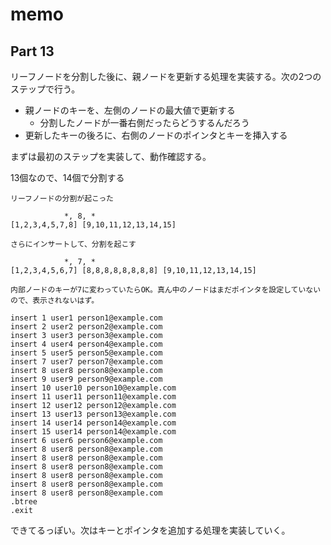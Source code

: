 # memo

## Part 13

リーフノードを分割した後に、親ノードを更新する処理を実装する。次の2つのステップで行う。

- 親ノードのキーを、左側のノードの最大値で更新する
  - 分割したノードが一番右側だったらどうするんだろう
- 更新したキーの後ろに、右側のノードのポインタとキーを挿入する

まずは最初のステップを実装して、動作確認する。

13個なので、14個で分割する

```text
リーフノードの分割が起こった

            *, 8, *
[1,2,3,4,5,7,8] [9,10,11,12,13,14,15]

さらにインサートして、分割を起こす

            *, 7, *
[1,2,3,4,5,6,7] [8,8,8,8,8,8,8,8] [9,10,11,12,13,14,15]

内部ノードのキーが7に変わっていたらOK。真ん中のノードはまだポインタを設定していないので、表示されないはず。
```

```text
insert 1 user1 person1@example.com
insert 2 user2 person2@example.com
insert 3 user3 person3@example.com
insert 4 user4 person4@example.com
insert 5 user5 person5@example.com
insert 7 user7 person7@example.com
insert 8 user8 person8@example.com
insert 9 user9 person9@example.com
insert 10 user10 person10@example.com
insert 11 user11 person11@example.com
insert 12 user12 person12@example.com
insert 13 user13 person13@example.com
insert 14 user14 person14@example.com
insert 15 user14 person14@example.com
insert 6 user6 person6@example.com
insert 8 user8 person8@example.com
insert 8 user8 person8@example.com
insert 8 user8 person8@example.com
insert 8 user8 person8@example.com
insert 8 user8 person8@example.com
insert 8 user8 person8@example.com
.btree
.exit
```

できてるっぽい。次はキーとポインタを追加する処理を実装していく。
